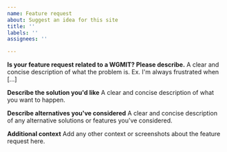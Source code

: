 ```yaml
---
name: Feature request
about: Suggest an idea for this site
title: ''
labels: ''
assignees: ''

---
```


**Is your feature request related to a WGMIT? Please describe.**
A clear and concise description of what the problem is. Ex. I'm always frustrated when [...]

**Describe the solution you'd like**
A clear and concise description of what you want to happen.

**Describe alternatives you've considered**
A clear and concise description of any alternative solutions or features you've considered.

**Additional context**
Add any other context or screenshots about the feature request here.
